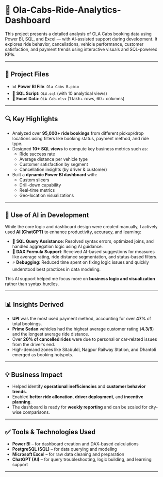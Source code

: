 # 🚕 Ola-Cabs-Ride-Analytics-Dashboard

This project presents a detailed analysis of OLA Cabs booking data using Power BI, SQL, and Excel — with AI-assisted support during development. It explores ride behavior, cancellations, vehicle performance, customer satisfaction, and payment trends using interactive visuals and SQL-powered KPIs.

---

## 📁 Project Files

- 📊 **Power BI File**: `Ola Cabs B.pbix`  
- 🧮 **SQL Script**: `OLA.sql` (with 10 analytical views)  
- 📄 **Excel Data**: `OLA Cab.xlsx` (1 lakh+ rows, 60+ columns)

---

## 🔍 Key Highlights

- Analyzed over **95,000+ ride bookings** from different pickup/drop locations using filters like booking status, payment method, and ride type.
- Designed **10+ SQL views** to compute key business metrics such as:
  - Ride success rate
  - Average distance per vehicle type
  - Customer satisfaction by segment
  - Cancellation insights (by driver & customer)
- Built a **dynamic Power BI dashboard** with:
  - Custom slicers
  - Drill-down capability
  - Real-time metrics
  - Geo-location visualizations

---

## 🧠 Use of AI in Development

While the core logic and dashboard design were created manually, I actively used **AI (ChatGPT)** to enhance productivity, accuracy, and learning:

- 📌 **SQL Query Assistance**: Resolved syntax errors, optimized joins, and handled aggregation logic using AI guidance.
- 🧠 **DAX Formula Support**: Received AI-based suggestions for measures like average rating, ride distance segmentation, and status-based filters.
- ⚡ **Debugging**: Reduced time spent on fixing logic issues and quickly understood best practices in data modeling.
  
This AI support helped me focus more on **business logic and visualization** rather than syntax hurdles.

---

## 📊 Insights Derived

- **UPI** was the most used payment method, accounting for over **47%** of total bookings.
- **Prime Sedan** vehicles had the highest average customer rating (**4.3/5**) and the longest average ride distance.
- Over **20% of cancelled rides** were due to personal or car-related issues from the driver’s end.
- High-demand zones like Sitabuldi, Nagpur Railway Station, and Dhantoli emerged as booking hotspots.

---

## 💡 Business Impact

- Helped identify **operational inefficiencies** and **customer behavior trends**.
- Enabled **better ride allocation**, **driver deployment**, and **incentive planning**.
- The dashboard is ready for **weekly reporting** and can be scaled for city-wise comparisons.

---

## ✅ Tools & Technologies Used

- **Power BI** – for dashboard creation and DAX-based calculations  
- **PostgreSQL (SQL)** – for data querying and modeling  
- **Microsoft Excel** – for raw data cleaning and preparation  
- **ChatGPT (AI)** – for query troubleshooting, logic building, and learning support  

---



